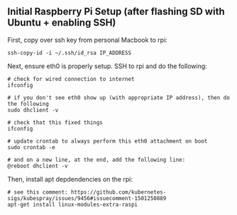 ## Initial Raspberry Pi Setup (after flashing SD with Ubuntu + enabling SSH)

First, copy over ssh key from personal Macbook to rpi:

```
ssh-copy-id -i ~/.ssh/id_rsa IP_ADDRESS
```

Next, ensure eth0 is properly setup. SSH to rpi and do the following:

```
# check for wired connection to internet
ifconfig

# if you don't see eth0 show up (with appropriate IP address), then do the following
sudo dhclient -v 

# check that this fixed things
ifconfig

# update crontab to always perform this eth0 attachment on boot
sudo crontab -e

# and on a new line, at the end, add the following line: 
@reboot dhclient -v
```

Then, install apt depdendencies on the rpi:

```
# see this comment: https://github.com/kubernetes-sigs/kubespray/issues/9456#issuecomment-1501250889
apt-get install linux-modules-extra-raspi 
```

